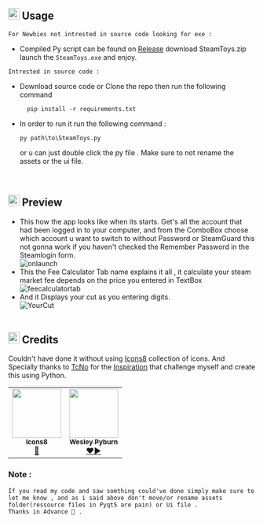 ﻿## <img src=".\assets\icon.ico" width="23" height="" title="SteamToys Logo"> Usage
`For Newbies not intrested in source code looking for exe :`

* Compiled Py script can be found on [Release](https://github.com/itsW3RN3R/SteamToys/releases "Releases") download SteamToys.zip launch the `SteamToys.exe` and enjoy.

`Intrested in source code :`

* Download source code or Clone the repo then run the following command 

  ```
    pip install -r requirements.txt 
    ```

* In order to run it run the following command :

  ```
  py path\to\SteamToys.py
  ```
  or u can just double click the py file .
  Make sure to not rename the assets or the ui file.
<br>

## <img src=".\assets\icon.ico" width="23" height="" title="SteamToys Logo"> Preview 

* This how the app looks like when its starts. Get's all the account that had been logged in to your computer, and from the ComboBox choose which account u want to switch to without Password or SteamGuard this not gonna work if you haven't checked the Remember Password in the Steamlogin form.<br>
![onlaunch](https://github.com/itsW3RN3R/Steam-Toys/assets/onlaunch.png)
* This the Fee Calculator Tab name explains it all , it calculate your steam market fee depends on the price you entered in TextBox<br>
![feecalculatortab](https://github.com/itsW3RN3R/Steam-Toys/assets/FeeCalculator.png)
* And it Displays your cut as you entering digits.<br>
![YourCut](https://github.com/itsW3RN3R/Steam-Toys/assets/FeeCalculatorUrCut.png)
<br><br>

## <img src=".\assets\icon.ico" width="23" height="" title="SteamToys Logo"> Credits
Couldn't have done it without using [Icons8](https://icons8.com/ "Icons8") collection of icons. And Specially thanks to [TcNo](https://github.com/TCNOco) for the [Inspiration](https://github.com/TCNOco/TcNo-Acc-Switcher) that challenge myself and create this using Python. 
<br>
<table>
  <tr>
    <td align="center"><a href="https://icons8.com/"><img src="https://avatars.githubusercontent.com/u/6615749?s=200&v=4" width="100px;" alt=""/><br /><sub><b>Icons8</b></sub></a><br /><a href="https://icons8.com/" title="Icons">🙏</a></td>
    <td align="center"><a href="https://github.com/TCNOco"><img src="https://avatars.githubusercontent.com/u/10319195?v=4" width="100px;" alt=""/><br /><sub><b>Wesley Pyburn</b></sub></a><br /><a href="https://github.com/TCNOco" title="Instpiration">❤️</a><a href="https://www.youtube.com/TroubleChute" title="TcNo Youtube">▶️</a></td>
  </tr>
  
</table>



### Note :
```
If you read my code and saw somthing could've done simply make sure to let me know , and as i said above don't move/or rename assets folder(ressource files in Pyqt5 are pain) or Ui file .
Thanks in Advance 🥰 .
```

